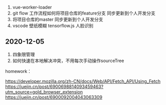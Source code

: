 1. vue-worker-loader
2. git flow 工作流程如何将项目仓库的feature分支 同步更新到个人开发分支
3. 将项目仓库的master  同步更新到个人开发分支
4. vscode 壁纸模糊  tensorflow.js 人脸识别


## 2020-12-05
1. 四象限管理
2. 如何快速在本地解决冲突，不用每次手动操作sourceTree

homework：

https://developer.mozilla.org/zh-CN/docs/Web/API/Fetch_API/Using_Fetch
https://juejin.cn/post/6900698814093459463?utm_source=gold_browser_extension
https://juejin.cn/post/6900092004043063309
